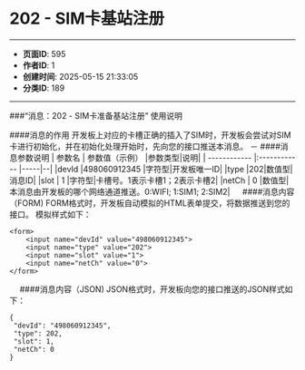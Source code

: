 # 202 - SIM卡基站注册

---
- **页面ID**: 595
- **作者ID**: 1
- **创建时间**: 2025-05-15 21:33:05
- **分类ID**: 189
---

###“消息：202 - SIM卡准备基站注册” 使用说明

####消息的作用
开发板上对应的卡槽正确的插入了SIM时，开发板会尝试对SIM卡进行初始化，并在初始化处理开始时，先向您的接口推送本消息。
－
####消息参数说明
 | 参数名  | 参数值（示例）  |参数类型|说明|
| ------------ |:------------ |-----|--|
|devId |498060912345 |字符型|开发板唯一ID|
|type |202|数值型|消息ID|
|slot  | 1 |字符型|卡槽号。1表示卡槽1；2表示卡槽2|
|netCh  | 0 |数值型|本消息由开发板的哪个网络通道推送。0:WIFI; 1:SIM1; 2:SIM2|
　
####消息内容（FORM)
FORM格式时，开发板自动模拟的HTML表单提交，将数据推送到您的接口。
模拟样式如下：
```
<form>
	<input name="devId" value="498060912345">
	<input name="type" value="202">
	<input name="slot" value="1">
	<input name="netCh" value="0">
</form>
```
　
####消息内容（JSON)
JSON格式时，开发板向您的接口推送的JSON样式如下：
 ``` 
 {
  "devId": "498060912345",
  "type": 202,
  "slot": 1,
  "netCh": 0
} 

 ```

